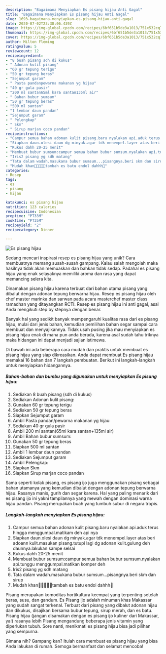 ```yaml
---
description: "Bagaimana Menyiapkan Es pisang hijau Anti Gagal"
title: "Bagaimana Menyiapkan Es pisang hijau Anti Gagal"
slug: 1693-bagaimana-menyiapkan-es-pisang-hijau-anti-gagal
date: 2020-07-02T23:38:06.439Z
image: https://img-global.cpcdn.com/recipes/6bf651b5de3a1013/751x532cq70/es-pisang-hijau-foto-resep-utama.jpg
thumbnail: https://img-global.cpcdn.com/recipes/6bf651b5de3a1013/751x532cq70/es-pisang-hijau-foto-resep-utama.jpg
cover: https://img-global.cpcdn.com/recipes/6bf651b5de3a1013/751x532cq70/es-pisang-hijau-foto-resep-utama.jpg
author: Milton Fleming
ratingvalue: 5
reviewcount: 12
recipeingredient:
- "8 buah pisang sdh di kukus"
- " Adonan kulit pisang"
- "60 gr tepung terigu"
- "50 gr tepung beras"
- "Sejumput garam"
- " Pasta pandanpewarna makanan yg hijau"
- "40 gr gula pasir"
- "200 ml santan65ml kara santan135ml air"
- " Bahan bubur sumsum"
- "50 gr tepung beras"
- "500 ml santan"
- "1 lembar daun pandan"
- "Sejumput garam"
- " Pelengkap"
- " Skm"
- " Sirup marjan coco pandan"
recipeinstructions:
- "Campur semua bahan adonan kulit pisang.baru nyalakan api.aduk terus hingga menggumpal.matikam deh api nya"
- "Siapkan daun.olesi daun dg minyak.agar tdk menempel.layer atas beri adoann kulit.masukan pisang.tutupi lagi dg adonan kulit.gulung deh daunnya.lakukan sampe selsai"
- "Kukus dahh 20-25 menit"
- "Membuat bubur sumsum:campur semua bahan bubur sumsum.nyalakan api.tunggu menggumpal.matikan komper deh"
- "Iris2 pisang yg sdh matang"
- "Tata dalam wadah.masukana bubur sumsum...pisangnya.beri skm dan sirup"
- "Mudah khan🤩😁😁😀😀tambah es batu endol dahhh🤤"
categories:
- Resep
tags:
- es
- pisang
- hijau

katakunci: es pisang hijau 
nutrition: 123 calories
recipecuisine: Indonesian
preptime: "PT33M"
cooktime: "PT35M"
recipeyield: "2"
recipecategory: Dinner

---
```



![Es pisang hijau](https://img-global.cpcdn.com/recipes/6bf651b5de3a1013/751x532cq70/es-pisang-hijau-foto-resep-utama.jpg)

Sedang mencari inspirasi resep es pisang hijau yang unik? Cara membuatnya memang susah-susah gampang. Kalau salah mengolah maka hasilnya tidak akan memuaskan dan bahkan tidak sedap. Padahal es pisang hijau yang enak selayaknya memiliki aroma dan rasa yang dapat memancing selera kita.

Dinamakan pisang hijau karena terbuat dari bahan utama pisang yang dibalut dengan adonan tepung berwarna hijau. Resep es pisang hijau oleh chef master marinka dan sarwan pada acara masterchef master class ramadhan yang ditayangkan RCTI. Resep es pisang hijau ini anti gagal, asal Anda mengikuti step by stepnya dengan benar.

Banyak hal yang sedikit banyak mempengaruhi kualitas rasa dari es pisang hijau, mulai dari jenis bahan, kemudian pemilihan bahan segar sampai cara membuat dan menyajikannya. Tidak usah pusing jika mau menyiapkan es pisang hijau enak di mana pun anda berada, karena asal sudah tahu triknya maka hidangan ini dapat menjadi sajian istimewa.


Di bawah ini ada beberapa cara mudah dan praktis untuk membuat es pisang hijau yang siap dikreasikan. Anda dapat membuat Es pisang hijau memakai 16 bahan dan 7 langkah pembuatan. Berikut ini langkah-langkah untuk menyiapkan hidangannya.

<!--inarticleads1-->

##### Bahan-bahan dan bumbu yang digunakan untuk menyiapkan Es pisang hijau:

1. Sediakan 8 buah pisang (sdh di kukus)
1. Sediakan  Adonan kulit pisang:
1. Gunakan 60 gr tepung terigu
1. Sediakan 50 gr tepung beras
1. Siapkan Sejumput garam
1. Ambil  Pasta pandan/pewarna makanan yg hijau
1. Sediakan 40 gr gula pasir
1. Ambil 200 ml santan(65ml kara santan+135ml air)
1. Ambil  Bahan bubur sumsum:
1. Gunakan 50 gr tepung beras
1. Siapkan 500 ml santan
1. Ambil 1 lembar daun pandan
1. Sediakan Sejumput garam
1. Ambil  Pelengkap:
1. Siapkan  Skm
1. Siapkan  Sirup marjan coco pandan


Sama seperti kolak pisang, es pisang ijo juga menggunakan pisang sebagai bahan utamanya yang kemudian dibalut dengan adonan tepung berwarna hijau. Rasanya manis, gurih dan segar karena. Hal yang paling menarik dari es pisang ijo ini yakni tampilannya yang mewah dengan dominasi warna hijau pandan. Pisang merupakan buah yang tumbuh subur di negara tropis. 

<!--inarticleads2-->

##### Langkah-langkah menyiapkan Es pisang hijau:

1. Campur semua bahan adonan kulit pisang.baru nyalakan api.aduk terus hingga menggumpal.matikam deh api nya
1. Siapkan daun.olesi daun dg minyak.agar tdk menempel.layer atas beri adoann kulit.masukan pisang.tutupi lagi dg adonan kulit.gulung deh daunnya.lakukan sampe selsai
1. Kukus dahh 20-25 menit
1. Membuat bubur sumsum:campur semua bahan bubur sumsum.nyalakan api.tunggu menggumpal.matikan komper deh
1. Iris2 pisang yg sdh matang
1. Tata dalam wadah.masukana bubur sumsum...pisangnya.beri skm dan sirup
1. Mudah khan🤩😁😁😀😀tambah es batu endol dahhh🤤


Pisang merupakan komoditas hortikultura keempat yang terpenting setelah beras, susu, dan gandum. Es Pisang Ijo adalah minuman khas Makassar yang sudah sangat terkenal. Terbuat dari pisang yang dibalut adonan hijau dan dikukus, disajikan bersama bubur tepung, sirup merah, dan es batu. Pisang hijau (jangan disamakan dengan es pisang ijo kuliner dari Makassar, ya!) rasanya lebih Pisang mengandung beberapa jenis vitamin yang diperlukan tubuh. Sore nanti, menikmati es pisang hijau bisa jadi pilihan yang sempurna. 

Gimana nih? Gampang kan? Itulah cara membuat es pisang hijau yang bisa Anda lakukan di rumah. Semoga bermanfaat dan selamat mencoba!
